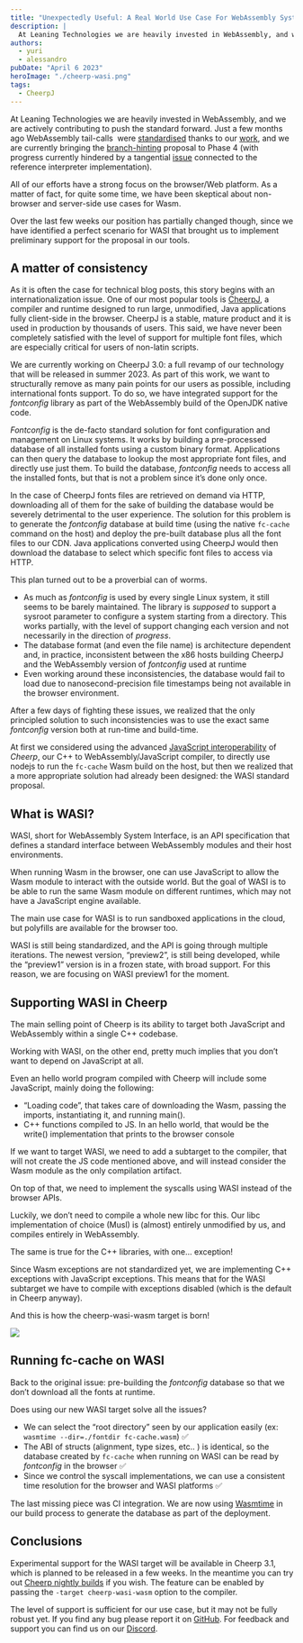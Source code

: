 ```yaml
---
title: "Unexpectedly Useful: A Real World Use Case For WebAssembly System Interface (WASI)"
description: |
  At Leaning Technologies we are heavily invested in WebAssembly, and we are actively contributing to push the standard forward. Just a few months ago WebAssembly tail-calls were standardized, and we are currently bringing the branch-hinting proposal to Phase 4.
authors:
  - yuri
  - alessandro
pubDate: "April 6 2023"
heroImage: "./cheerp-wasi.png"
tags:
  - CheerpJ
---
```


At Leaning Technologies we are heavily invested in WebAssembly, and we are actively contributing to push the standard forward. Just a few months ago WebAssembly tail-calls  were [standardised](https://github.com/WebAssembly/tail-call/issues/15#issuecomment-1357278111) thanks to our [work](https://leaningtech.com/fantastic-tail-calls-and-how-to-implement-them/), and we are currently bringing the [branch-hinting](https://github.com/WebAssembly/branch-hinting) proposal to Phase 4 (with progress currently hindered by a tangential [issue](https://github.com/WebAssembly/annotations/pull/17/files) connected to the reference interpreter implementation).

All of our efforts have a strong focus on the browser/Web platform. As a matter of fact, for quite some time, we have been skeptical about non-browser and server-side use cases for Wasm.

Over the last few weeks our position has partially changed though, since we have identified a perfect scenario for WASI that brought us to implement preliminary support for the proposal in our tools.

## A matter of consistency

As it is often the case for technical blog posts, this story begins with an internationalization issue. One of our most popular tools is [CheerpJ](https://leaningtech.com/cheerpj/), a compiler and runtime designed to run large, unmodified, Java applications fully client-side in the browser. CheerpJ is a stable, mature product and it is used in production by thousands of users. This said, we have never been completely satisfied with the level of support for multiple font files, which are especially critical for users of non-latin scripts.

We are currently working on CheerpJ 3.0: a full revamp of our technology that will be released in summer 2023. As part of this work, we want to structurally remove as many pain points for our users as possible, including international fonts support. To do so, we have integrated support for the _fontconfig_ library as part of the WebAssembly build of the OpenJDK native code.

_Fontconfig_ is the de-facto standard solution for font configuration and management on Linux systems. It works by building a pre-processed database of all installed fonts using a custom binary format. Applications can then query the database to lookup the most appropriate font files, and directly use just them. To build the database, _fontconfig_ needs to access all the installed fonts, but that is not a problem since it’s done only once.

In the case of CheerpJ fonts files are retrieved on demand via HTTP, downloading all of them for the sake of building the database would be severely detrimental to the user experience. The solution for this problem is to generate the _fontconfig_ database at build time (using the native `fc-cache` command on the host) and deploy the pre-built database plus all the font files to our CDN. Java applications converted using CheerpJ would then download the database to select which specific font files to access via HTTP.

This plan turned out to be a proverbial can of worms.

- As much as _fontconfig_ is used by every single Linux system, it still seems to be barely maintained. The library is _supposed_ to support a sysroot parameter to configure a system starting from a directory. This works partially, with the level of support changing each version and not necessarily in the direction of _progress_.
- The database format (and even the file name) is architecture dependent and, in practice, inconsistent between the x86 hosts building CheerpJ and the WebAssembly version of _fontconfig_ used at runtime
- Even working around these inconsistencies, the database would fail to load due to nanosecond-precision file timestamps being not available in the browser environment.

After a few days of fighting these issues, we realized that the only principled solution to such inconsistencies was to use the exact same _fontconfig_ version both at run-time and build-time.

At first we considered using the advanced [JavaScript interoperability](/cheerp/reference/javascript-interop) of _Cheerp_, our C++ to WebAssembly/JavaScript compiler, to directly use nodejs to run the `fc-cache` Wasm build on the host, but then we realized that a more appropriate solution had already been designed: the WASI standard proposal.

## What is WASI?

WASI, short for WebAssembly System Interface, is an API specification that defines a standard interface between WebAssembly modules and their host environments.

When running Wasm in the browser, one can use JavaScript to allow the Wasm module to interact with the outside world. But the goal of WASI is to be able to run the same Wasm module on different runtimes, which may not have a JavaScript engine available.

The main use case for WASI is to run sandboxed applications in the cloud, but polyfills are available for the browser too.

WASI is still being standardized, and the API is going through multiple iterations. The newest version, “preview2”, is still being developed, while the “preview1” version is in a frozen state, with broad support. For this reason, we are focusing on WASI preview1 for the moment.

## Supporting WASI in Cheerp

The main selling point of Cheerp is its ability to target both JavaScript and WebAssembly within a single C++ codebase.

Working with WASI, on the other end, pretty much implies that you don’t want to depend on JavaScript at all.

Even an hello world program compiled with Cheerp will include some JavaScript, mainly doing the following:

- “Loading code”, that takes care of downloading the Wasm, passing the imports, instantiating it, and running main().
- C++ functions compiled to JS. In an hello world, that would be the write() implementation that prints to the browser console

If we want to target WASI, we need to add a subtarget to the compiler, that will not create the JS code mentioned above, and will instead consider the Wasm module as the only compilation artifact.

On top of that, we need to implement the syscalls using WASI instead of the browser APIs.

Luckily, we don’t need to compile a whole new libc for this. Our libc implementation of choice (Musl) is (almost) entirely unmodified by us, and compiles entirely in WebAssembly.

The same is true for the C++ libraries, with one… exception!

Since Wasm exceptions are not standardized yet, we are implementing C++ exceptions with JavaScript exceptions. This means that for the WASI subtarget we have to compile with exceptions disabled (which is the default in Cheerp anyway).

And this is how the cheerp-wasi-wasm target is born!

![](https://leaningtech.com/wp-content/uploads/2023/04/wasi-2.gif)

## Running fc-cache on WASI

Back to the original issue: pre-building the _fontconfig_ database so that we don’t download all the fonts at runtime.

Does using our new WASI target solve all the issues?

- We can select the “root directory” seen by our application easily (ex: `wasmtime --dir=./fontdir fc-cache.wasm`) ✅
- The ABI of structs (alignment, type sizes, etc.. ) is identical, so the database created by `fc-cache` when running on WASI can be read by _fontconfig_ in the browser ✅
- Since we control the syscall implementations, we can use a consistent time resolution for the browser and WASI platforms ✅

The last missing piece was CI integration. We are now using [Wasmtime](https://wasmtime.dev/) in our build process to generate the database as part of the deployment.

## Conclusions

Experimental support for the WASI target will be available in Cheerp 3.1, which is planned to be released in a few weeks. In the meantime you can try out [Cheerp nightly builds](https://launchpad.net/~leaningtech-dev/+archive/ubuntu/cheerp-nightly-ppa) if you wish. The feature can be enabled by passing the `-target cheerp-wasi-wasm` option to the compiler.

The level of support is sufficient for our use case, but it may not be fully robust yet. If you find any bug please report it on [GitHub](https://github.com/leaningtech/cheerp-meta/issues). For feedback and support you can find us on our [Discord](https://discord.leaningtech.com).
